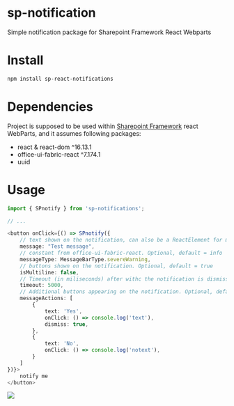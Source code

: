 # sp-notification
Simple notification package for Sharepoint Framework React Webparts

# Install

```bash
npm install sp-react-notifications
```

# Dependencies

Project is supposed to be used within [Sharepoint Framework](https://docs.microsoft.com/en-us/sharepoint/dev/spfx/sharepoint-framework-overview) react WebParts, and it assumes following packages:

* react & react-dom ^16.13.1
* office-ui-fabric-react ^7.174.1
* uuid

# Usage

```typescript
import { SPnotify } from 'sp-notifications';

// ...

<button onClick={() => SPnotify({
    // text shown on the notification, can also be a ReactElement for more sophisticated notifications
    message: "Test message",
    // constant from office-ui-fabric-react. Optional, default = info
    messageType: MessageBarType.severeWarning, 
    // buttons shown on the notification. Optional, default = true
    isMultiline: false,
    // Timeout (in miliseconds) after withc the notification is dismissed. Optional, default = 5000
    timeout: 5000,
    // Additional buttons appearing on the notification. Optional, default []
    messageActions: [ 
        {
            text: 'Yes',
            onClick: () => console.log('text'),
            dismiss: true,
        },
        {
            text: 'No',
            onClick: () => console.log('notext'),
        }
    ]
})}>
    notify me
</button>
```

<img src="https://github.com/AndreiD049/sp-react-notifications/blob/main/assets/sample.gif?raw=true">